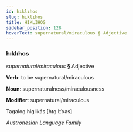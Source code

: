 ```yaml
---
id: hıklıhos
slug: hıklıhos
title: HIKLIHOS
sidebar_position: 128
hoverText: supernatural/miraculous § Adjective
---
```


### hıklıhos

*supernatural/miraculous* **§** Adjective

**Verb**: to be supernatural/miraculous

**Noun**: supernaturalness/miraculousness

**Modifier**: supernatural/miraculous

Tagalog higlikás [hɪɡ.lɪˈxas]

*Austronesian Language Family*